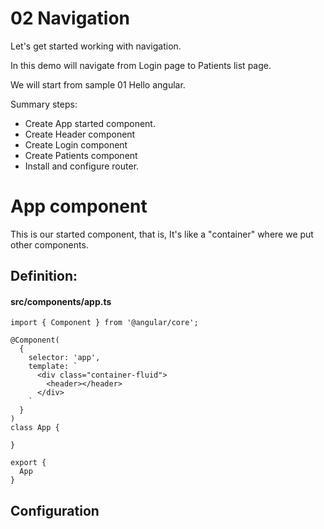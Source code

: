 # 02 Navigation

Let's get started working with navigation.

In this demo will navigate from Login page to Patients list page.

We will start from sample 01 Hello angular.

Summary steps:
- Create App started component.
- Create Header component
- Create Login component
- Create Patients component
- Install and configure router.

# App component

This is our started component, that is, It's like a "container" where we put other components.

## Definition:
#### src/components/app.ts

```
import { Component } from '@angular/core';

@Component(
  {
    selector: 'app',
    template: `
      <div class="container-fluid">
        <header></header>
      </div>
    `
  }
)
class App {

}

export {
  App
}
```

## Configuration
